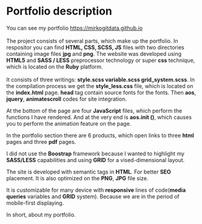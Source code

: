 <h1>Portfolio description</h1>
You can see my portfolio <a href="https://mirkogitdata.github.io"  target="_blank">https://mirkogitdata.github.io</a>
<br> 
<br>
The project consists of several parts, which make up the portfolio. In respositor you can find <b>HTML, CSS, SCSS, JS</b> files with two directories containing image files <b>jpg</b> and <b>png</b>.
The website was developed using <b>HTML5</b> and <b>SASS / LESS</b> preprocessor technology or super <b>css</b> technique, which is located on the <b>Ruby</b> platform.
<br>
<br>
It consists of three writings: <b>style.scss variable.scss grid_system.scss</b>. In the compilation process we get the <b>style_less.css</b> file, which is located on the <b>index.html</b> page. <b>head</b> tag contain source fonts for the fonts. Then <b>aos</b>, <b>jquery</b>, <b>animatescroll</b> codes for site integration.

At the bottom of the page are four <b>JavaScript</b> files, which perform the functions I have rendered. And at the very end is <b>aos.init ()</b>, which causes you to perform the animation feature on the page.

In the portfolio section there are 6 products, which open links to three <b>html</b> pages and three <b>pdf</b> pages.

I did not use the <b>Boostrap</b> framework because I wanted to highlight my <b>SASS/LESS</b> capabilities and using <b>GRID</b> for a vised-dimensional layout.

The site is developed with semantic tags in <b>HTML</b>. For better <b>SEO</b> placement. It is also optimized on the <b>PNG</b>, <b>JPG</b> file size.

It is customizable for many device with <b>responsive</b> lines of code(<b>media queries</b> variables and <b>GRID</b> system). Because we are in the period of mobile-first displaying.

In short, about my portfolio.
